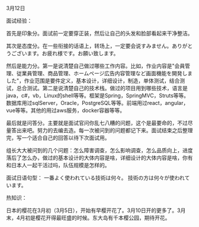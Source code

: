3月12日

面试经验：

首先是印象分。面试前一定要穿正装，然后让自己的头发和脸部看起来干净整洁。

其次是态度分。在一些衔接的话语上，转场上，一定要会说すみません。ありがとうございます。お疲れ様です。お願い致します。

然后是能力分。第一是说清楚自己做过哪些工作内容。比如，作业内容是"会員管理、従業員管理、商品管理、ホームページ広告内容管理など画面機能を開発しました"，作业范围是要件定义，基本设计，详细设计，制造，单体测试，结合测试，总合测试。第二是说清楚自己的技术栈。做过的项目用到哪些技术，语言是java，c#，vb，Linux的shell等等。框架是Spring，SpringMVC，Struts等等。数据库用过sqlServer，Oracle，PostgreSQL等等。前端用过react，angular，vue等等。其他的用过aws服务，docker容器等等。

最后就是问答分。主要就是面试官问你乱七八糟的问题，这个是最要命的，不过尽量答出来吧。努力的去编去造。每一次被问到的问题都记下来。面试结束之后整理完，写一个适合自己的回答以待下次面试用。

组长大大被问到的几个问题：怎么障害调查，怎么影响调查，怎么品质向上，进度落后了怎么办，做过的基本设计的大体内容是啥，详细设计的大体内容是啥，你有和日本人一起干活过吗，队伍规模是怎样的。

面试日语句型：
一番よく使われている技術は何々。
技術の方は何々が使われています。



热知识：

日本的樱花在3月初（3月5日），开始有早樱开花了。3月10日开的更多了。3月末，4月初是樱花开得最旺盛的时候。东大岛有千本樱公园，期待开花。